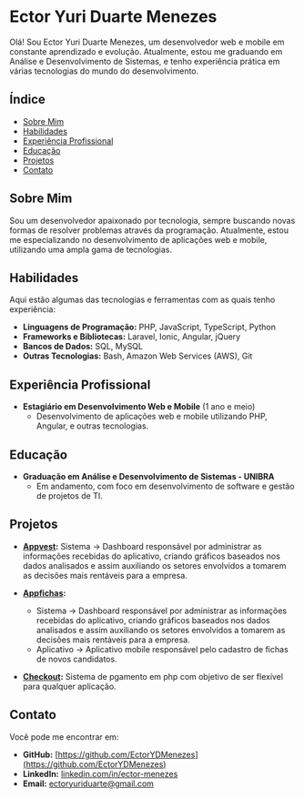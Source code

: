 # Ector Yuri Duarte Menezes

Olá! Sou Ector Yuri Duarte Menezes, um desenvolvedor web e mobile em constante aprendizado e evolução. Atualmente, estou me graduando em Análise e Desenvolvimento de Sistemas, e tenho experiência prática em várias tecnologias do mundo do desenvolvimento.

## Índice
- [Sobre Mim](#sobre-mim)
- [Habilidades](#habilidades)
- [Experiência Profissional](#experiência-profissional)
- [Educação](#educação)
- [Projetos](#projetos)
- [Contato](#contato)

## Sobre Mim

Sou um desenvolvedor apaixonado por tecnologia, sempre buscando novas formas de resolver problemas através da programação. Atualmente, estou me especializando no desenvolvimento de aplicações web e mobile, utilizando uma ampla gama de tecnologias.

## Habilidades

Aqui estão algumas das tecnologias e ferramentas com as quais tenho experiência:

- **Linguagens de Programação:** PHP, JavaScript, TypeScript, Python
- **Frameworks e Bibliotecas:** Laravel, Ionic, Angular, jQuery
- **Bancos de Dados:** SQL, MySQL
- **Outras Tecnologias:** Bash, Amazon Web Services (AWS), Git

## Experiência Profissional

- **Estagiário em Desenvolvimento Web e Mobile** (1 ano e meio)
  - Desenvolvimento de aplicações web e mobile utilizando PHP, Angular, e outras tecnologias.

## Educação

- **Graduação em Análise e Desenvolvimento de Sistemas - UNIBRA** 
  - Em andamento, com foco em desenvolvimento de software e gestão de projetos de TI.

## Projetos

- **[Appvest](#):** Sistema -> Dashboard responsável por administrar as informações recebidas do aplicativo,  criando gráficos baseados nos dados analisados e assim auxiliando os setores envolvidos a tomarem as decisões mais rentáveis para a empresa. 

- **[Appfichas](#):**
  - Sistema -> Dashboard responsável por administrar as informações recebidas do aplicativo,  criando gráficos baseados nos dados analisados e assim auxiliando os setores envolvidos a tomarem as decisões mais rentáveis para a empresa.
  - Aplicativo -> Aplicativo mobile responsável pelo cadastro de fichas de novos candidatos.

- **[Checkout](#):** Sistema de pgamento em php com objetivo de ser flexível para qualquer aplicação.

## Contato

Você pode me encontrar em:

- **GitHub:** [https://github.com/EctorYDMenezes](https://github.com/EctorYDMenezes)
- **LinkedIn:** [linkedin.com/in/ector-menezes](https://www.linkedin.com/in/ector-menezes/)
- **Email:** ectoryuriduarte@gmail.com


